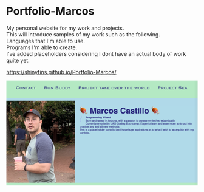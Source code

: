 # Portfolio-Marcos
My personal website for my work and projects. 
<br>
This will introduce samples of my work such as the following.
<br>
Languages that I'm able to use.
<br>
Programs I'm able to create.
<br>
I've added placeholders considering I dont have an actual body of work quite yet. 

https://shinyfins.github.io/Portfolio-Marcos/

![alt text](assets/images/PORTFOLIO-SITE.png)
